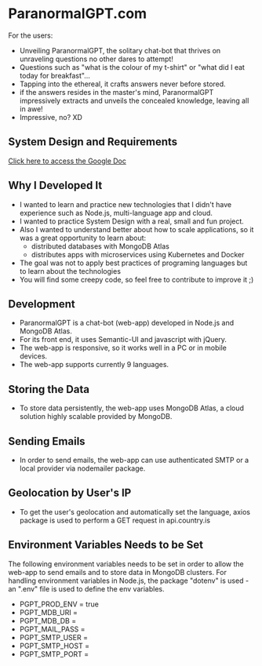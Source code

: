 # ParanormalGPT.com
For the users:
- Unveiling ParanormalGPT, the solitary chat-bot that thrives on unraveling questions no other dares to attempt!
- Questions such as "what is the colour of my t-shirt" or "what did I eat today for breakfast"...
- Tapping into the ethereal, it crafts answers never before stored.
- if the answers resides in the master's mind, ParanormalGPT impressively extracts and unveils the concealed knowledge, leaving all in awe!
- Impressive, no? XD

## System Design and Requirements
[Click here to access the Google Doc](https://docs.google.com/document/d/1L2HBPtG-7zMyy876KTvkhst0Tn3ROq8aXCwLrG4MdtI)

## Why I Developed It
- I wanted to learn and practice new technologies that I didn't have experience such as Node.js, multi-language app and cloud.
- I wanted to practice System Design with a real, small and fun project.
- Also I wanted to understand better about how to scale applications, so it was a great opportunity to learn about:
    - distributed databases with MongoDB Atlas
    - distributes apps with microservices using Kubernetes and Docker
- The goal was not to apply best practices of programing languages but to learn about the technologies
- You will find some creepy code, so feel free to contribute to improve it ;)

## Development
- ParanormalGPT is a chat-bot (web-app) developed in Node.js and MongoDB Atlas.
- For its front end, it uses Semantic-UI and javascript with jQuery.
- The web-app is responsive, so it works well in a PC or in mobile devices.
- The web-app supports currently 9 languages.

## Storing the Data
- To store data persistently, the web-app uses MongoDB Atlas, a cloud solution highly scalable provided by MongoDB.

## Sending Emails
- In order to send emails, the web-app can use authenticated SMTP or a local provider via nodemailer package.

## Geolocation by User's IP
- To get the user's geolocation and automatically set the language, axios package is used to perform a GET request in api.country.is

## Environment Variables Needs to be Set
 The following environment variables needs to be set in order to allow the web-app to send emails and to store data in MongoDB clusters.
 For handling environment variables in Node.js, the package "dotenv" is used - an ".env" file is used to define the env variables.

- PGPT_PROD_ENV  = true
- PGPT_MDB_URI   = 
- PGPT_MDB_DB    = 
- PGPT_MAIL_PASS = 
- PGPT_SMTP_USER = 
- PGPT_SMTP_HOST = 
- PGPT_SMTP_PORT =
